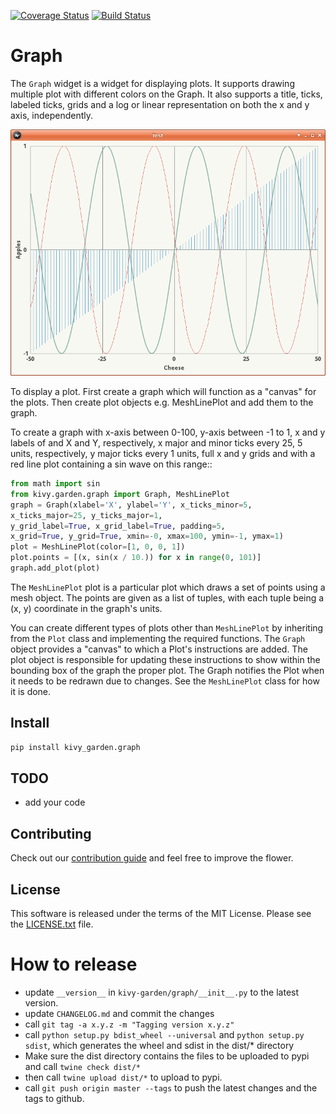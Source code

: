 [![Coverage Status](https://coveralls.io/repos/github/kivy-garden/graph/badge.svg?branch=master)](https://coveralls.io/github/kivy-garden/graph?branch=master)
[![Build Status](https://travis-ci.com/kivy-garden/graph.svg?branch=master)](https://travis-ci.com/kivy-garden/graph)

Graph
======

The `Graph` widget is a widget for displaying plots. It supports
drawing multiple plot with different colors on the Graph. It also supports
a title, ticks, labeled ticks, grids and a log or linear representation on
both the x and y axis, independently.

![Screenshot](/screenshot.png)

To display a plot. First create a graph which will function as a "canvas" for
the plots. Then create plot objects e.g. MeshLinePlot and add them to the
graph.

To create a graph with x-axis between 0-100, y-axis between -1 to 1, x and y
labels of and X and Y, respectively, x major and minor ticks every 25, 5 units,
respectively, y major ticks every 1 units, full x and y grids and with
a red line plot containing a sin wave on this range::

```python
from math import sin
from kivy.garden.graph import Graph, MeshLinePlot
graph = Graph(xlabel='X', ylabel='Y', x_ticks_minor=5,
x_ticks_major=25, y_ticks_major=1,
y_grid_label=True, x_grid_label=True, padding=5,
x_grid=True, y_grid=True, xmin=-0, xmax=100, ymin=-1, ymax=1)
plot = MeshLinePlot(color=[1, 0, 0, 1])
plot.points = [(x, sin(x / 10.)) for x in range(0, 101)]
graph.add_plot(plot)
```

The `MeshLinePlot` plot is a particular plot which draws a set of points using
a mesh object. The points are given as a list of tuples, with each tuple
being a (x, y) coordinate in the graph's units.

You can create different types of plots other than `MeshLinePlot` by inheriting
from the `Plot` class and implementing the required functions. The `Graph` object
provides a "canvas" to which a Plot's instructions are added. The plot object
is responsible for updating these instructions to show within the bounding
box of the graph the proper plot. The Graph notifies the Plot when it needs
to be redrawn due to changes. See the `MeshLinePlot` class for how it is done.


Install
---------

```sh
pip install kivy_garden.graph
```

TODO
-------

* add your code

Contributing
--------------

Check out our [contribution guide](CONTRIBUTING.md) and feel free to improve the flower.

License
---------

This software is released under the terms of the MIT License.
Please see the [LICENSE.txt](LICENSE.txt) file.

How to release
===============

* update `__version__` in `kivy-garden/graph/__init__.py` to the latest version.
* update `CHANGELOG.md` and commit the changes
* call `git tag -a x.y.z -m "Tagging version x.y.z"`
* call `python setup.py bdist_wheel --universal` and `python setup.py sdist`, which generates the wheel and sdist in the dist/* directory
* Make sure the dist directory contains the files to be uploaded to pypi and call `twine check dist/*`
* then call `twine upload dist/*` to upload to pypi.
* call `git push origin master --tags` to push the latest changes and the tags to github.
